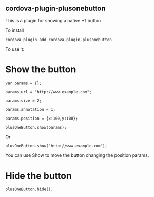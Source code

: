 cordova-plugin-plusonebutton
------------------------

This is a plugin for showing a native +1 button

To install

`cordova plugin add cordova-plugin-plusonebutton`

To use it:

Show the button
===============

```
var params = {};

params.url = "http://www.example.com";

params.size = 2;

params.annotation = 1;

params.position = {x:100,y:100};

plusOneButton.show(params);
```

Or

`plusOneButton.show("http://www.example.com");`

You can use Show to move the button changing the position params.


Hide the button
===============
`plusOneButton.hide();`
